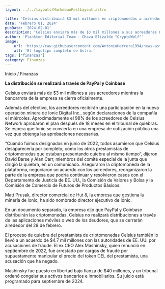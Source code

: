 ```yaml
---
layout: ../../layouts/MarkdownPostLayout.astro

title: 'Celsius distribuirá $3 mil millones en criptomonedas a acreedores mientras emerge de la bancarrota'
date: 'Febrero 01, 2024'
pubDate: '2024-02-01'
description: 'Celsius enviará más de $3 mil millones a sus acreedores mientras la bancarrota de la empresa se cierra oficialmente.'
author: 'Plankton Editorial Team - Chava Elizalde "CryptoWolf"'
image:
    url: 'https://raw.githubusercontent.com/AntonioHerrera1994/news-astro/master/src/assets/finanzas/finanzas1.webp'
    alt: 'El logotipo completo de Astro.'
tags: ["finanzas"]
category: Finanzas
---
```


<span><a href="/" style="text-decoration:none;color:#0F1416">Inicio</a> / <a href="/finanzas" style="text-decoration:none;color:#0F1416">Finanzas</a></span>


<p style="font-weight: bold;">La distribución se realizará a través de PayPal y Coinbase</p>


Celsius enviará más de $3 mil millones a sus acreedores mientras la bancarrota de la empresa se cierra oficialmente.

Además del efectivo, los acreedores recibirán una participación en la nueva operación minera de Ionic Digital Inc., según declaraciones de la compañía el miércoles. Aproximadamente el 98% de los acreedores de Celsius Network aprobaron el plan después de 18 meses en el tribunal de quiebras. Se espera que Ionic se convierta en una empresa de cotización pública una vez que obtenga las aprobaciones necesarias.

“Cuando fuimos designados en junio de 2022, todos asumieron que Celsius desaparecería por completo, como los otros prestamistas de criptomonedas que estaban presentando quiebra al mismo tiempo“, dijeron David Barse y Alan Carr, miembros del comité especial de la junta que dirigió  la quiebra, en un comunicado. Aseguraron la criptomoneda de la plataforma, negociaron un acuerdo con los acreedores, reorganizaron la parte de la empresa que podría continuar y resolvieron casos con el Departamento de Justicia de EE. UU., la Comisión de Valores y Bolsa y la Comisión de Comercio de Futuros de Productos Básicos.

Matt Prusak, director comercial de Hut 8, la empresa que gestiona la minería de Ionic, ha sido nombrado director ejecutivo de Ionic.

En un documento separado, la empresa dijo que PayPal y Coinbase distribuirán las criptomonedas. Celsius no realizará distribuciones a través de las aplicaciones móviles o web de los deudores, que se cerrarán alrededor del 28 de febrero.

El proceso de quiebra del prestamista de criptomonedas Celsius también lo llevó a un acuerdo de $4.7 mil millones con las autoridades de EE. UU. por acusaciones de fraude. El ex CEO Alex Mashinsky, quien renunció en septiembre de 2022, fue arrestado por cargos de fraude por supuestamente manipular el precio del token CEL del prestamista, una acusación que ha negado.

Mashinsky fue puesto en libertad bajo fianza de $40 millones, y un tribunal ordenó congelar sus activos bancarios e inmobiliarios. Su juicio está programado para septiembre de 2024.